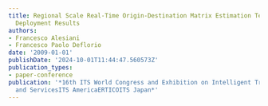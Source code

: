 ```yaml
---
title: Regional Scale Real-Time Origin-Destination Matrix Estimation Technique and
  Deployment Results
authors:
- Francesco Alesiani
- Francesco Paolo Deflorio
date: '2009-01-01'
publishDate: '2024-10-01T11:44:47.560573Z'
publication_types:
- paper-conference
publication: '*16th ITS World Congress and Exhibition on Intelligent Transport Systems
  and ServicesITS AmericaERTICOITS Japan*'
---
```

